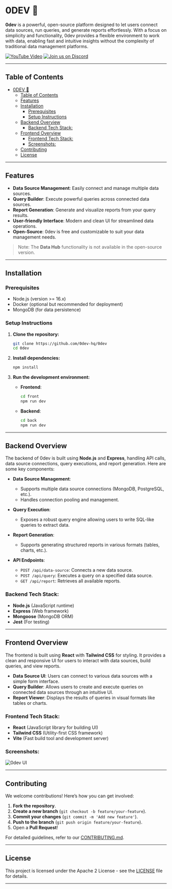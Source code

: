 
# 0DEV 🚀

**0dev** is a powerful, open-source platform designed to let users connect data sources, run queries, and generate reports effortlessly. With a focus on simplicity and functionality, 0dev provides a flexible environment to work with data, enabling fast and intuitive insights without the complexity of traditional data management platforms.

[![YouTube Video](https://img.shields.io/badge/Watch%20on-YouTube-red?style=for-the-badge&logo=youtube)](https://www.youtube.com/embed/K9B3AWI8uIE)
[![Join us on Discord](https://img.shields.io/badge/Join%20our-Discord-blue?style=for-the-badge&logo=discord)](https://discord.gg/GNSCWZm6kT)

---

## Table of Contents
- [0DEV 🚀](#0dev-)
  - [Table of Contents](#table-of-contents)
  - [Features](#features)
  - [Installation](#installation)
    - [Prerequisites](#prerequisites)
    - [Setup Instructions](#setup-instructions)
  - [Backend Overview](#backend-overview)
    - [Backend Tech Stack:](#backend-tech-stack)
  - [Frontend Overview](#frontend-overview)
    - [Frontend Tech Stack:](#frontend-tech-stack)
    - [Screenshots:](#screenshots)
  - [Contributing](#contributing)
  - [License](#license)

---

## Features

- **Data Source Management**: Easily connect and manage multiple data sources.
- **Query Builder**: Execute powerful queries across connected data sources.
- **Report Generation**: Generate and visualize reports from your query results.
- **User-friendly Interface**: Modern and clean UI for streamlined data operations.
- **Open-Source**: 0dev is free and customizable to suit your data management needs.

> Note: The **Data Hub** functionality is not available in the open-source version.

---

## Installation

### Prerequisites
- Node.js (version >= 16.x)
- Docker (optional but recommended for deployment)
- MongoDB (for data persistence)

### Setup Instructions
1. **Clone the repository:**
   ```bash
   git clone https://github.com/0dev-hq/0dev
   cd 0dev
   ```

2. **Install dependencies:**
   ```bash
   npm install
   ```

3. **Run the development environment:**
   - **Frontend**:
     ```bash
     cd front
     npm run dev
     ```
   - **Backend**:
     ```bash
     cd back
     npm run dev
     ```

---

## Backend Overview

The backend of 0dev is built using **Node.js** and **Express**, handling API calls, data source connections, query executions, and report generation. Here are some key components:

- **Data Source Management**: 
  - Supports multiple data source connections (MongoDB, PostgreSQL, etc.).
  - Handles connection pooling and management.
  
- **Query Execution**: 
  - Exposes a robust query engine allowing users to write SQL-like queries to extract data.
  
- **Report Generation**:
  - Supports generating structured reports in various formats (tables, charts, etc.).
  
- **API Endpoints**:
  - `POST /api/data-source`: Connects a new data source.
  - `POST /api/query`: Executes a query on a specified data source.
  - `GET /api/report`: Retrieves all available reports.

### Backend Tech Stack:
- **Node.js** (JavaScript runtime)
- **Express** (Web framework)
- **Mongoose** (MongoDB ORM)
- **Jest** (For testing)

---

## Frontend Overview

The frontend is built using **React** with **Tailwind CSS** for styling. It provides a clean and responsive UI for users to interact with data sources, build queries, and view reports.

- **Data Source UI**: Users can connect to various data sources with a simple form interface.
- **Query Builder**: Allows users to create and execute queries on connected data sources through an intuitive UI.
- **Report Viewer**: Displays the results of queries in visual formats like tables or charts.

### Frontend Tech Stack:
- **React** (JavaScript library for building UI)
- **Tailwind CSS** (Utility-first CSS framework)
- **Vite** (Fast build tool and development server)

### Screenshots:
![0dev UI](your-screenshot-link)

---

## Contributing

We welcome contributions! Here’s how you can get involved:

1. **Fork the repository**.
2. **Create a new branch** (`git checkout -b feature/your-feature`).
3. **Commit your changes** (`git commit -m 'Add new feature'`).
4. **Push to the branch** (`git push origin feature/your-feature`).
5. Open a **Pull Request**!

For detailed guidelines, refer to our [CONTRIBUTING.md](CONTRIBUTING.md).

---

## License

This project is licensed under the Apache 2 License - see the [LICENSE](LICENSE) file for details.

---
